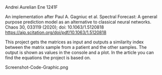 Andrei Aurelian Ene 1241F

An implementation after Paul A. Gagniuc et al. Spectral Forecast: A general purpose prediction model as an alternative to classical neural networks.  Chaos 30, 033119 (2020); doi: 10.1063/1.5120818 
https://aip.scitation.org/doi/pdf/10.1063/1.5120818

This project gets the matrices as input and outputs a similarity index between the matrix sample from a patient and the other samples. The output is shown as values in the console and a plot.
In the article you can find the equations the project is based on.

Screenshot-Code-Graphic.png
